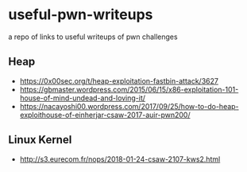 # useful-pwn-writeups
a repo of links to useful writeups of pwn challenges

## Heap
+ https://0x00sec.org/t/heap-exploitation-fastbin-attack/3627
+ https://gbmaster.wordpress.com/2015/06/15/x86-exploitation-101-house-of-mind-undead-and-loving-it/
+ https://nacayoshi00.wordpress.com/2017/09/25/how-to-do-heap-exploithouse-of-einherjar-csaw-2017-auir-pwn200/

## Linux Kernel
+ http://s3.eurecom.fr/nops/2018-01-24-csaw-2107-kws2.html

